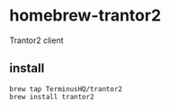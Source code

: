 # homebrew-trantor2
Trantor2 client
## install
```shell
brew tap TerminusHQ/trantor2
brew install trantor2
```
